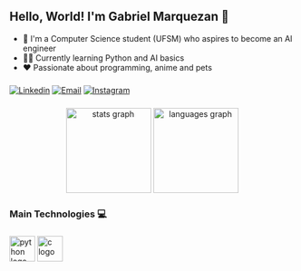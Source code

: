 <h2 align="left">Hello, World! I'm Gabriel Marquezan 🙋</h2>

- 🧠 I'm a Computer Science student (UFSM) who aspires to become an AI engineer
- 👨‍💻 Currently learning Python and AI basics 
- ♥️ Passionate about programming, anime and pets

###

  [![Linkedin](https://img.shields.io/badge/LinkedIn-0077B5?style=for-the-badge&logo=linkedin&logoColor=white)]()
  [![Email](https://img.shields.io/badge/Gmail-D14836?style=for-the-badge&logo=gmail&logoColor=white)](mailto:gabriel.marquezan29@gmail.com)
  [![Instagram](https://img.shields.io/badge/Instagram-E4405F?style=for-the-badge&logo=instagram&logoColor=white)](https://www.instagram.com/g_marquezan/)

###

<div align="center">
  <img src="https://github-readme-stats.vercel.app/api?username=GabrielMarquezan&hide_title=false&hide_rank=false&show_icons=true&include_all_commits=true&count_private=true&disable_animations=false&theme=tokyonight&locale=en&hide_border=false&order=1" height="150" alt="stats graph"  />
  <img src="https://github-readme-stats.vercel.app/api/top-langs?username=GabrielMarquezan&locale=en&hide_title=false&layout=compact&card_width=320&langs_count=5&theme=tokyonight&hide_border=false&order=2" height="150" alt="languages graph"  />
</div>

###

<h3 align="left">Main Technologies 💻</h3>

###

<div align="left">
  <img src="https://skillicons.dev/icons?i=py" height="45" alt="python logo"  />
  <img src="https://cdn.jsdelivr.net/gh/devicons/devicon/icons/c/c-original.svg" height="45" alt="c logo"  />

</div>

###
